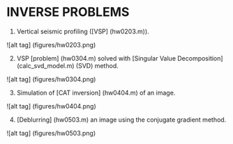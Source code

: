 # INVERSE PROBLEMS

1) Vertical seismic profiling ([VSP] (hw0203.m)).

![alt tag] (figures/hw0203.png)

2) VSP [problem] (hw0304.m) solved with [Singular Value Decomposition] (calc_svd_model.m) (SVD) method.

![alt tag] (figures/hw0304.png)

3) Simulation of [CAT inversion] (hw0404.m) of an image.

![alt tag] (figures/hw0404.png)

4) [Deblurring] (hw0503.m) an image using the conjugate gradient method.

![alt tag] (figures/hw0503.png)
